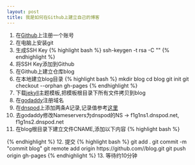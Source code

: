 ```yaml
---
layout: post
title: 我是如何在Github上建立自己的博客
---
```


1. 在<a href="https://github.com">Github</a>上注册一个账号
2. 在电脑上安装git
3. 生成SSH Key
{% highlight bash %}
 ssh-keygen -t rsa -C "<youremail>"
{% endhighlight %}
4. 将SSH Key添加到Github
5. 在Github上建立仓库blog
6. 在本地建立blog目录
{% highlight bash %}
 mkdir blog
 cd blog
 git init
 git checkout --orphan gh-pages
{% endhighlight %}
7. 下载<a href="http://jekyllthemes.org/">jekyll</a>主题模板,把模板根目录下所有文件拷贝到blog
8. 在<a href="http://www.godaddy.com/">godaddy</a>注册域名
9. 在<a href="https://www.dnspod.cn/">dnspod</a>上添加两条A记录,记录值参考<a href="https://help.github.com/articles/my-custom-domain-isn-t-working">这里</a>
10. 去godaddy修改Nameservers为dnspod的NS -> f1g1ns1.dnspod.net, f1g1ns2.dnspod.net
11. 在blog根目录下建立文件CNAME,添加以下内容
{% highlight bash %}
<younr domain>
{% endhighlight %}
12. 提交
{% highlight bash %}
 git add .
 git commit -m "commit blog"
 git remote add origin https://github.com/<username>/blog.git
 git push origin gh-pages
{% endhighlight %}
13. 等待约10分钟
